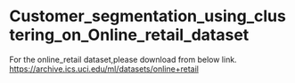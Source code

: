 # Customer_segmentation_using_clustering_on_Online_retail_dataset
For the online_retail dataset,please download from below link.
https://archive.ics.uci.edu/ml/datasets/online+retail
